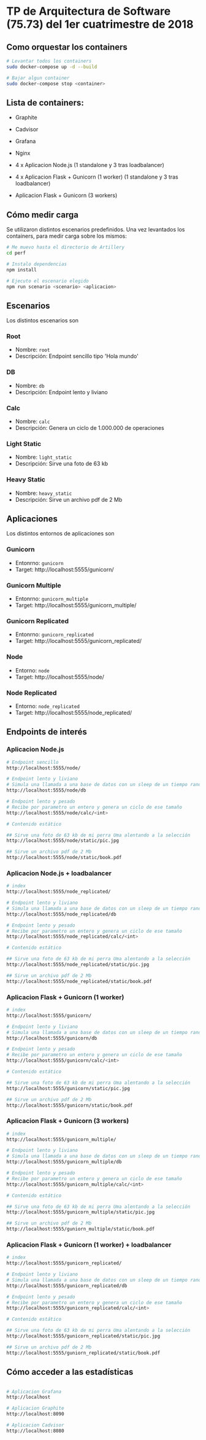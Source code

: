# TP de Arquitectura de Software (75.73) del 1er cuatrimestre de 2018

## Como orquestar los containers

```sh
# Levantar todos los containers
sudo docker-compose up -d --build

# Bajar algun container 
sudo docker-compose stop <container>

```

## Lista de containers:

- Graphite

- Cadvisor

- Grafana

- Nginx

- 4 x Aplicacion Node.js (1 standalone y 3 tras loadbalancer)

- 4 x Aplicacion Flask + Gunicorn (1 worker) (1 standalone y 3 tras loadbalancer)

- Aplicacion Flask + Gunicorn (3 workers)

## Cómo medir carga

Se utilizaron distintos escenarios predefinidos. Una vez levantados los containers, para medir carga sobre los mismos:

```sh
# Me muevo hasta el directorio de Artillery
cd perf

# Instalo dependencias 
npm install

# Ejecuto el escenario elegido 
npm run scenario <scenario> <aplicacion>

```

## Escenarios
Los distintos escenarios son

### Root
- Nombre: ``` root ```
- Descripción: Endpoint sencillo tipo 'Hola mundo'

### DB
- Nombre: ``` db ```
- Descripción: Endpoint lento y liviano

### Calc
- Nombre: ``` calc ```
- Descripción: Genera un ciclo de 1.000.000 de operaciones

### Light Static
- Nombre: ``` light_static ```
- Descripción: Sirve una foto de 63 kb

### Heavy Static
- Nombre: ``` heavy_static ```
- Descripción: Sirve un archivo pdf de 2 Mb


## Aplicaciones
Los distintos entornos de aplicaciones son

### Gunicorn
- Entonrno: ``` gunicorn ```
- Target: http://localhost:5555/gunicorn/

### Gunicorn Multiple
- Entonrno: ``` gunicorn_multiple ```
- Target: http://localhost:5555/gunicorn_multiple/

### Gunicorn Replicated
- Entonrno: ``` gunicorn_replicated ```
- Target: http://localhost:5555/gunicorn_replicated/

### Node
- Entorno: ``` node ```
- Target: http://localhost:5555/node/

### Node Replicated
- Entorno: ``` node_replicated ```
- Target: http://localhost:5555/node_replicated/



## Endpoints de interés

### Aplicacion Node.js 

```sh
# Endpoint sencillo
http://localhost:5555/node/

# Endpoint lento y liviano
# Simula una llamada a una base de datos con un sleep de un tiempo random de hasta 4 segundos
http://localhost:5555/node/db

# Endpoint lento y pesado
# Recibe por parametro un entero y genera un ciclo de ese tamaño
http://localhost:5555/node/calc/<int>

# Contenido estático

## Sirve una foto de 63 kb de mi perra Uma alentando a la selección
http://localhost:5555/node/static/pic.jpg

## Sirve un archivo pdf de 2 Mb
http://localhost:5555/node/static/book.pdf

```

### Aplicacion Node.js + loadbalancer

```sh
# index
http://localhost:5555/node_replicated/

# Endpoint lento y liviano
# Simula una llamada a una base de datos con un sleep de un tiempo random de hasta 4 segundos
http://localhost:5555/node_replicated/db

# Endpoint lento y pesado
# Recibe por parametro un entero y genera un ciclo de ese tamaño
http://localhost:5555/node_replicated/calc/<int>

# Contenido estático

## Sirve una foto de 63 kb de mi perra Uma alentando a la selección
http://localhost:5555/node_replicated/static/pic.jpg

## Sirve un archivo pdf de 2 Mb
http://localhost:5555/node_replicated/static/book.pdf

```

### Aplicacion Flask + Gunicorn (1 worker)

```sh
# index
http://localhost:5555/gunicorn/

# Endpoint lento y liviano
# Simula una llamada a una base de datos con un sleep de un tiempo random de hasta 4 segundos
http://localhost:5555/gunicorn/db

# Endpoint lento y pesado
# Recibe por parametro un entero y genera un ciclo de ese tamaño
http://localhost:5555/gunicorn/calc/<int>

# Contenido estático

## Sirve una foto de 63 kb de mi perra Uma alentando a la selección
http://localhost:5555/gunicorn/static/pic.jpg

## Sirve un archivo pdf de 2 Mb
http://localhost:5555/gunicorn/static/book.pdf

```

### Aplicacion Flask + Gunicorn (3 workers)

```sh
# index
http://localhost:5555/gunicorn_multiple/

# Endpoint lento y liviano
# Simula una llamada a una base de datos con un sleep de un tiempo random de hasta 4 segundos
http://localhost:5555/gunicorn_multiple/db

# Endpoint lento y pesado
# Recibe por parametro un entero y genera un ciclo de ese tamaño
http://localhost:5555/gunicorn_multiple/calc/<int>

# Contenido estático

## Sirve una foto de 63 kb de mi perra Uma alentando a la selección
http://localhost:5555/gunicorn_multiple/static/pic.jpg

## Sirve un archivo pdf de 2 Mb
http://localhost:5555/guniorn_multiple/static/book.pdf

```

### Aplicacion Flask + Gunicorn (1 worker) + loadbalancer

```sh
# index
http://localhost:5555/gunicorn_replicated/

# Endpoint lento y liviano
# Simula una llamada a una base de datos con un sleep de un tiempo random de hasta 4 segundos
http://localhost:5555/gunicorn_replicated/db

# Endpoint lento y pesado
# Recibe por parametro un entero y genera un ciclo de ese tamaño
http://localhost:5555/gunicorn_replicated/calc/<int>

# Contenido estático

## Sirve una foto de 63 kb de mi perra Uma alentando a la selección
http://localhost:5555/gunicorn_replicated/static/pic.jpg

## Sirve un archivo pdf de 2 Mb
http://localhost:5555/guniorn_replicated/static/book.pdf

```

## Cómo acceder a las estadísticas

```sh

# Aplicacion Grafana
http://localhost

# Aplicacion Graphite 
http://localhost:8090

# Aplicacion Cadvisor
http://localhost:8080

```



